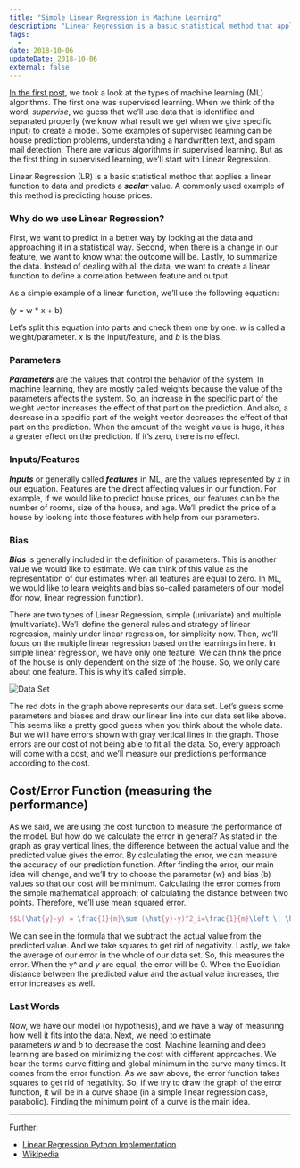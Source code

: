 ```yaml
---
title: "Simple Linear Regression in Machine Learning"
description: "Linear Regression is a basic statistical method that applies a linear function to data and predicts a scalar value. But why do we use it?"
tags:
  -
date: 2018-10-06
updateDate: 2018-10-06
external: false
---
```


[In the first post](/machine-learning-introduction/), we took a look at the types of machine learning (ML) algorithms. The first one was supervised learning. When we think of the word, _supervise_, we guess that we’ll use data that is identified and separated properly (we know what result we get when we give specific input) to create a model. Some examples of supervised learning can be house prediction problems, understanding a handwritten text, and spam mail detection. There are various algorithms in supervised learning. But as the first thing in supervised learning, we’ll start with Linear Regression.

Linear Regression (LR) is a basic statistical method that applies a linear function to data and predicts a _**scalar**_ value. A commonly used example of this method is predicting house prices.

### Why do we use Linear Regression?

First, we want to predict in a better way by looking at the data and approaching it in a statistical way. Second, when there is a change in our feature, we want to know what the outcome will be. Lastly, to summarize the data. Instead of dealing with all the data, we want to create a linear function to define a correlation between feature and output.

As a simple example of a linear function, we’ll use the following equation:

(y = w * x + b)

Let’s split this equation into parts and check them one by one. _w_ is called a weight/parameter. _x_ is the input/feature, and _b_ is the bias.

### Parameters

_**Parameters**_ are the values that control the behavior of the system. In machine learning, they are mostly called weights because the value of the parameters affects the system. So, an increase in the specific part of the weight vector increases the effect of that part on the prediction. And also, a decrease in a specific part of the weight vector decreases the effect of that part on the prediction. When the amount of the weight value is huge, it has a greater effect on the prediction. If it’s zero, there is no effect.

### Inputs/Features

_**Inputs**_ or generally called _**features**_ in ML, are the values represented by _x_ in our equation. Features are the direct affecting values in our function. For example, if we would like to predict house prices, our features can be the number of rooms, size of the house, and age. We’ll predict the price of a house by looking into those features with help from our parameters.

### Bias

_**Bias**_ is generally included in the definition of parameters. This is another value we would like to estimate. We can think of this value as the representation of our estimates when all features are equal to zero. In ML, we would like to learn weights and bias so-called parameters of our model (for now, linear regression function).

There are two types of Linear Regression, simple (univariate) and multiple (multivariate). We’ll define the general rules and strategy of linear regression, mainly under linear regression, for simplicity now. Then, we’ll focus on the multiple linear regression based on the learnings in here. In simple linear regression, we have only one feature. We can think the price of the house is only dependent on the size of the house. So, we only care about one feature. This is why it’s called simple.

![Data Set](/images/content/posts/simple-linear-regression.png)

The red dots in the graph above represents our data set. Let’s guess some parameters and biases and draw our linear line into our data set like above. This seems like a pretty good guess when you think about the whole data. But we will have errors shown with gray vertical lines in the graph. Those errors are our cost of not being able to fit all the data. So, every approach will come with a cost, and we’ll measure our prediction’s performance according to the cost.

## Cost/Error Function (measuring the performance)

As we said, we are using the cost function to measure the performance of the model. But how do we calculate the error in general? As stated in the graph as gray vertical lines, the difference between the actual value and the predicted value gives the error. By calculating the error, we can measure the accuracy of our prediction function. After finding the error, our main idea will change, and we’ll try to choose the parameter (w) and bias (b) values so that our cost will be minimum. Calculating the error comes from the simple mathematical approach; of calculating the distance between two points. Therefore, we’ll use mean squared error.

```latex
$$L(\hat{y}-y) = \frac{1}{m}\sum (\hat{y}-y)^2_i=\frac{1}{m}\left \| \hat{y}-y \right \|^2_2$$
```

We can see in the formula that we subtract the actual value from the predicted value. And we take squares to get rid of negativity. Lastly, we take the average of our error in the whole of our data set. So, this measures the error. When the y^ and _y_ are equal, the error will be 0. When the Euclidian distance between the predicted value and the actual value increases, the error increases as well.

### Last Words

Now, we have our model (or hypothesis), and we have a way of measuring how well it fits into the data. Next, we need to estimate parameters _w_ and _b_ to decrease the cost. Machine learning and deep learning are based on minimizing the cost with different approaches. We hear the terms curve fitting and global minimum in the curve many times. It comes from the error function. As we saw above, the error function takes squares to get rid of negativity. So, if we try to draw the graph of the error function, it will be in a curve shape (in a simple linear regression case, parabolic). Finding the minimum point of a curve is the main idea.

---

Further:

- [Linear Regression Python Implementation](https://www.geeksforgeeks.org/linear-regression-python-implementation/)
- [Wikipedia](https://en.wikipedia.org/wiki/Linear_regression)
